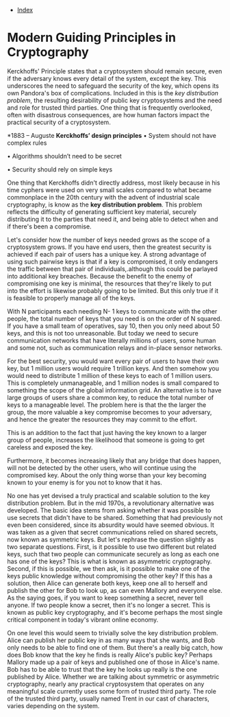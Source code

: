 - [Index](https://github.com/KiraDiShira/Crypto#crypto)   

# Modern Guiding Principles in Cryptography

Kerckhoffs' Principle states that a cryptosystem should remain secure, even if the adversary knows every detail of the system, except the key. This underscores the need to safeguard the security of the key, which opens its own Pandora's box of complications. Included in this is the *key distribution problem*, the resulting desirability of public key cryptosystems and the need and role for trusted third parties. One thing that is frequently overlooked, often with disastrous consequences, are how human factors impact the practical security of a cryptosystem.

*1883 – Auguste **Kerckhoffs’ design principles**
•  System should not have complex rules 

• Algorithms shouldn’t need to be secret 

• Security should rely on simple keys

One thing that Kerckhoffs didn't directly address, most likely because in his time cyphers were used on very small scales compared to what became commonplace in the 20th century with the advent of industrial scale cryptography, is know as the **key distribution problem**. This problem reflects the difficulty of generating sufficient key material, securely distributing it to the parties that need it, and being able to detect when and if there's been a compromise.
 
 Let's consider how the number of keys needed grows as the scope of a cryptosystem grows. If you have end users, then the greatest security is achieved if each pair of users has a unique key. A strong advantage of using such pairwise keys is that if a key is compromised, it only endangers the traffic between that pair of individuals,.although this could be parlayed into additional key breaches. Because the benefit to the enemy of compromising one key is minimal, the resources that they're likely to put into the effort is likewise probably going to be limited. But this only true if it is feasible to properly manage all of the keys.
 
With N participants each needing N- 1 keys to communicate with the other people, the total number of keys that you need is on the order of N squared. If you have a small team of operatives, say 10, then you only need about 50 keys, and this is not too unreasonable. But today we need to secure communication networks that have literally millions of users, some human and some not, such as communication relays and in-place sensor networks.
 
For the best security, you would want every pair of users to have their own key, but 1 million users would require 1 trillion keys. And then somehow you would need to distribute 1 million of these keys to each of 1 million users. This is completely unmanageable, and 1 million nodes is small compared to something the scope of the global information grid. An alternative is to have large groups of users share a common key, to reduce the total number of keys to a manageable level. The problem here is that the the larger the group, the more valuable a key compromise becomes to your adversary, and hence the greater the resources they may commit to the effort.
 
This is an addition to the fact that just having the key known to a larger group of people, increases the likelihood that someone is going to get careless and exposed the key.
 
Furthermore, it becomes increasing likely that any bridge that does happen, will not be detected by the other users, who will continue using the compromised key. About the only thing worse than your key becoming known to your enemy is for you not to know that it has.
 
No one has yet devised a truly practical and scalable solution to the key distribution problem. But in the mid 1970s, a revolutionary alternative was developed. The basic idea stems from asking whether it was possible to use secrets that didn't have to be shared. Something that had previously not even been considered, since its absurdity would have seemed obvious. It was taken as a given that secret communications relied on shared secrets, now known as symmetric keys. But let's rephrase the question slightly as two separate questions. First, is it possible to use two different but related keys, such that two people can communicate securely as long as each one has one of the keys? This is what is known as asymmetric cryptography. Second, if this is possible, we then ask, is it possible to make one of the keys public knowledge without compromising the other key? If this has a solution, then Alice can generate both keys, keep one all to herself and publish the other for Bob to look up, as can even Mallory and everyone else. As the saying goes, if you want to keep something a secret, never tell anyone. If two people know a secret, then it's no longer a secret. This is known as public key cryptography, and it's become perhaps the most single critical component in today's vibrant online economy.

On one level this would seem to trivially solve the key distribution problem. Alice can publish her public key in as many ways that she wants, and Bob only needs to be able to find one of them. But there's a really big catch, how does Bob know that the key he finds is really Alice's public key? Perhaps Mallory made up a pair of keys and published one of those in Alice's name. Bob has to be able to trust that the key he looks up really is the one published by Alice.
Whether we are talking about symmetric or asymmetric cryptography, nearly any practical cryptosystem that operates on any meaningful scale currently uses some form of trusted third party. The role of the trusted third party, usually named Trent in our cast of characters, varies depending on the system.



